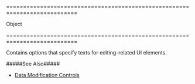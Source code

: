 <!--**
/*-------------------------------------------
    Auto-generated file. Do not modify.
-------------------------------------------

**-->
===========================================================================
<!--type-->Object<!--/type-->
===========================================================================

<!--shortDescription-->
Contains options that specify texts for editing-related UI elements.
<!--/shortDescription-->

<!--fullDescription-->
#####See Also#####
- [Data Modification Controls](/Documentation/Guide/Widgets/DataGrid/Visual_Elements/#Data_Modification_Controls)
<!--/fullDescription-->